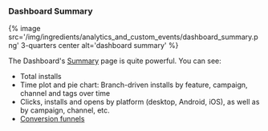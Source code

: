 
### Dashboard Summary

{% image src='/img/ingredients/analytics_and_custom_events/dashboard_summary.png' 3-quarters center alt='dashboard summary' %}

The Dashboard's [Summary](https://dashboard.branch.io/#) page is quite powerful. You can see:

* Total installs
* Time plot and pie chart: Branch-driven installs by feature, campaign, channel and tags over time
* Clicks, installs and opens by platform (desktop, Android, iOS), as well as by campaign, channel, etc.
* [Conversion funnels](/recipes/dashboard_pro_tips/#funnels)
